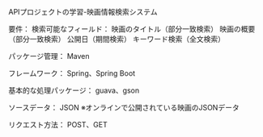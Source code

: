 APIプロジェクトの学習-映画情報検索システム

要件：
検索可能なフィールド：
映画のタイトル（部分一致検索）
映画の概要（部分一致検索）
公開日（期間検索）
キーワード検索（全文検索）

パッケージ管理：
Maven

フレームワーク：
Spring、Spring Boot

基本的な処理パッケージ：
guava、gson

ソースデータ：
JSON
※オンラインで公開されている映画のJSONデータ

リクエスト方法：
POST、GET

